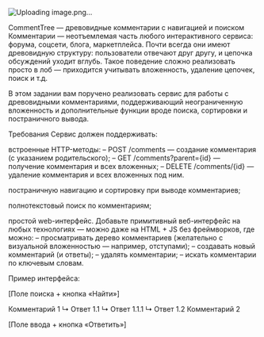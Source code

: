 ![Uploading image.png…]()

CommentTree — древовидные комментарии с навигацией и поиском
Комментарии — неотъемлемая часть любого интерактивного сервиса: форума, соцсети, блога, маркетплейса. Почти всегда они имеют древовидную структуру: пользователи отвечают друг другу, и цепочка обсуждений уходит вглубь. Такое поведение сложно реализовать просто в лоб — приходится учитывать вложенность, удаление цепочек, поиск и т.д.

В этом задании вам поручено реализовать сервис для работы с древовидными комментариями, поддерживающий неограниченную вложенность и дополнительные функции вроде поиска, сортировки и постраничного вывода.

Требования
Сервис должен поддерживать:

встроенные HTTP-методы:
– POST /comments — создание комментария (с указанием родительского);
– GET /comments?parent={id} — получение комментария и всех вложенных;
– DELETE /comments/{id} — удаление комментария и всех вложенных под ним.

постраничную навигацию и сортировку при выводе комментариев;

полнотекстовый поиск по комментариям;

простой web-интерфейс. Добавьте примитивный веб-интерфейс на любых технологиях — можно даже на HTML + JS без фреймворков, где можно:
– просматривать дерево комментариев (желательно с визуальной вложенностью — например, отступами);
– создавать новый комментарий (и ответы);
– удалять комментарии;
– искать комментарии по ключевым словам.

Пример интерфейса:

[Поле поиска + кнопка «Найти»]

Комментарий 1
↳ Ответ 1.1
↳ Ответ 1.1.1
↳ Ответ 1.2
Комментарий 2

[Поле ввода + кнопка «Ответить»]
